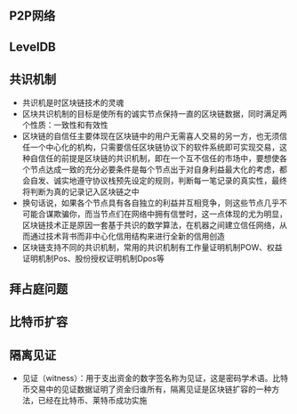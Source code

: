## P2P网络

## LevelDB

## 共识机制
+ 共识机是时区块链技术的灵魂
+ 区块共识机制的目标是使所有的诚实节点保持一直的区块链数据，同时满足两个性质：一致性和有效性
+ 区块链的自信任主要体现在区块链中的用户无需喜人交易的另一方，也无须信任一个中心化的机构，只需要信任区块链协议下的软件系统即可实现交易，这种自信任的前提是区块链的共识机制，即在一个互不信任的市场中，要想使各个节点达成一致的充分必要条件是每个节点出于对自身利益最大化的考虑，都会自发、诚实地遵守协议栈预先设定的规则，判断每一笔记录的真实性，最终将判断为真的记录记入区块链之中
+ 换句话说，如果各个节点具有各自独立的利益并互相竞争，则这些节点几乎不可能合谋欺骗你，而当节点们在网络中拥有信誉时，这一点体现的尤为明显，区块链技术正是原因一套基于共识的数学算法，在机器之间建立信任网络，从而通过技术背书而非中心化信用结构来进行全新的信用创造
+ 区块链支持不同的共识机制，常用的共识机制有工作量证明机制POW、权益证明机制Pos、股份授权证明机制Dpos等

## 拜占庭问题

## 比特币扩容

## 隔离见证
+ 见证（witness）：用于支出资金的数字签名称为见证，这是密码学术语。比特币交易中的见证数据证明了资金归谁所有，隔离见证是区块链扩容的一种方法，已经在比特币、莱特币成功实施